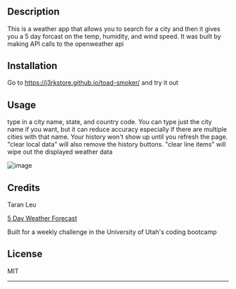 # <WeatherTown>

## Description

This is a weather app that allows you to search for a city and then it gives you a 5 day forcast on the temp, humidity, and wind speed.  It was built by making API calls to the openweather api


## Installation
Go to https://j3rkstore.github.io/toad-smoker/ and try it out

## Usage
  
  type in a city name, state, and country code.  You can type just the city name if you want, but it can reduce accuracy especially if there are multiple cities with that name.  Your history won't show up until you refresh the page.  "clear local data" will also remove the history buttons.  "clear line items" will wipe out the displayed weather data
  
  
  ![image](https://user-images.githubusercontent.com/59859758/215929974-4a19dc51-2203-4e58-a5ab-1f80502358c7.png)

## Credits

Taran Leu
  
  [5 Day Weather Forecast](https://openweathermap.org/forecast5)
  
  Built for a weekly challenge in the University of Utah's coding bootcamp


## License

MIT

---
